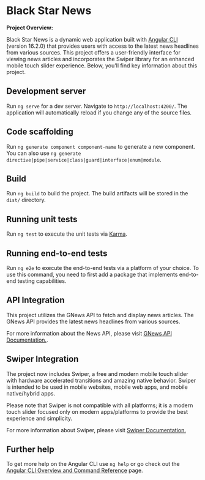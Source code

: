 # Black Star News

**Project Overview:**

Black Star News is a dynamic web application built with [Angular CLI](https://github.com/angular/angular-cli) (version 16.2.0) that provides users with access to the latest news headlines from various sources. This project offers a user-friendly interface for viewing news articles and incorporates the Swiper library for an enhanced mobile touch slider experience. Below, you'll find key information about this project.

## Development server

Run `ng serve` for a dev server. Navigate to `http://localhost:4200/`. The application will automatically reload if you change any of the source files.

## Code scaffolding

Run `ng generate component component-name` to generate a new component. You can also use `ng generate directive|pipe|service|class|guard|interface|enum|module`.

## Build

Run `ng build` to build the project. The build artifacts will be stored in the `dist/` directory.

## Running unit tests

Run `ng test` to execute the unit tests via [Karma](https://karma-runner.github.io).

## Running end-to-end tests

Run `ng e2e` to execute the end-to-end tests via a platform of your choice. To use this command, you need to first add a package that implements end-to-end testing capabilities.


## API Integration
This project utilizes the GNews API to fetch and display news articles. The GNews API provides the latest news headlines from various sources.

For more information about the News API, please visit [GNews API Documentation.](https://gnews.io).

## Swiper Integration

The project now includes Swiper, a free and modern mobile touch slider with hardware accelerated transitions and amazing native behavior. Swiper is intended to be used in mobile websites, mobile web apps, and mobile native/hybrid apps.

Please note that Swiper is not compatible with all platforms; it is a modern touch slider focused only on modern apps/platforms to provide the best experience and simplicity.

For more information about Swiper, please visit [Swiper Documentation.](https://swiperjs.com/)

## Further help

To get more help on the Angular CLI use `ng help` or go check out the [Angular CLI Overview and Command Reference](https://angular.io/cli) page.
